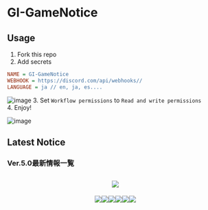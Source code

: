 # GI-GameNotice

## Usage
1. Fork this repo
2. Add secrets
```ini
NAME = GI-GameNotice
WEBHOOK = https://discord.com/api/webhooks//
LANGUAGE = ja // en, ja, es....
```
![image](https://github.com/c2t-r/GI-GameNotice/assets/80561604/63d8a4f2-9ec2-49d7-a637-44d728b2f945)
3. Set `Workflow permissions` to `Read and write permissions`  
4. Enjoy!

![image](https://github.com/c2t-r/GI-GameNotice/assets/80561604/24ec6182-cd99-4969-ab59-1d65c886077a)

## Latest Notice
<start>

### Ver.5.0最新情報一覧
<img src="">
<p style="white-space: pre-wrap; min-height: 1.5em; text-align: center;"><img src="https://sdk.hoyoverse.com/upload/ann/2024/08/27/a423d1890ff529e77ccb3be677533890_2203426761735241069.jpg" href="" style="vertical-align:middle;"></p><p style="white-space: pre-wrap; min-height: 1.5em; text-align: center;"><img src="https://sdk.hoyoverse.com/upload/ann/2024/08/27/d4bef089250c84add716e3e1ecd396be_2254441563807604276.jpg" href="" style="vertical-align:middle;"><img src="https://sdk.hoyoverse.com/upload/ann/2024/08/27/59820b77e8ef37c73e3f5b337610ff15_2249966455656596347.jpg" href="" style="vertical-align:middle;"><img src="https://sdk.hoyoverse.com/upload/ann/2024/08/27/79bc1f61a39081e755b9246bed49cf79_4855275832290064789.jpg" href="" style="vertical-align:middle;"><img src="https://sdk.hoyoverse.com/upload/ann/2024/08/27/1b4f2491db52b58193a8f9e63696ff23_8641513887352259397.jpg" href="" style="vertical-align:middle;"><img src="https://sdk.hoyoverse.com/upload/ann/2024/08/27/725ae845169f179ec05766c3a784772f_5289531451159489301.jpg" href="" style="vertical-align:middle;"><img src="https://sdk.hoyoverse.com/upload/ann/2024/08/27/869e65a3c7d8831e6de41dd1dcabdf1a_5675864447041990415.jpg" href="" style="vertical-align:middle;"></p>

<end>
